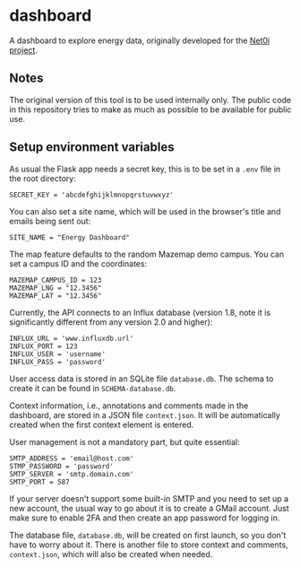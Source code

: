 # dashboard

A dashboard to explore energy data, originally developed for the [Net0i project](https://wp.lancs.ac.uk/net0i/).

## Notes

The original version of this tool is to be used internally only. The public code in this repository tries to make as much as possible to be available for public use.

## Setup environment variables

As usual the Flask app needs a secret key, this is to be set in a `.env` file in the root directory:

```
SECRET_KEY = 'abcdefghijklmnopqrstuvwxyz'
```

You can also set a site name, which will be used in the browser's title and emails being sent out:

```
SITE_NAME = "Energy Dashboard"
```

The map feature defaults to the random Mazemap demo campus. You can set a campus ID and the coordinates:

```
MAZEMAP_CAMPUS_ID = 123
MAZEMAP_LNG = "12.3456"
MAZEMAP_LAT = "12.3456"
```

Currently, the API connects to an Influx database (version 1.8, note it is significantly different from any version 2.0 and higher):

```
INFLUX_URL = 'www.influxdb.url'
INFLUX_PORT = 123
INFLUX_USER = 'username'
INFLUX_PASS = 'password'
```

User access data is stored in an SQLite file `database.db`. The schema to create it can be found in `SCHEMA-database.db`.

Context information, i.e., annotations and comments made in the dashboard, are stored in a JSON file `context.json`. It will be automatically created when the first context element is entered.

User management is not a mandatory part, but quite essential:

```
SMTP_ADDRESS = 'email@host.com'
STMP_PASSWORD = 'password'
SMTP_SERVER = 'smtp.domain.com'
SMTP_PORT = 587
```

If your server doesn't support some built-in SMTP and you need to set up a new account, the usual way to go about it is to create a GMail account. Just make sure to enable 2FA and then create an app password for logging in.

The database file, `database.db`, will be created on first launch, so you don't have to worry about it. There is another file to store context and comments, `context.json`, which will also be created when needed.